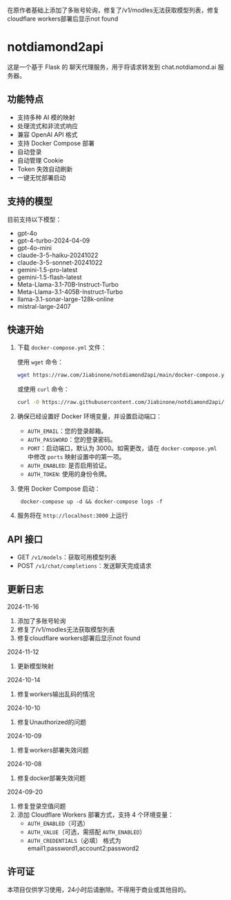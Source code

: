 在原作者基础上添加了多账号轮询，修复了/v1/modles无法获取模型列表，修复cloudflare workers部署后显示not found
# notdiamond2api

这是一个基于 Flask 的 聊天代理服务，用于将请求转发到 chat.notdiamond.ai 服务器。

## 功能特点

- 支持多种 AI 模的映射
- 处理流式和非流式响应
- 兼容 OpenAI API 格式
- 支持 Docker Compose 部署
- 自动登录
- 自动管理 Cookie
- Token 失效自动刷新
- 一键无忧部署启动

## 支持的模型

目前支持以下模型：

- gpt-4o
- gpt-4-turbo-2024-04-09
- gpt-4o-mini
- claude-3-5-haiku-20241022
- claude-3-5-sonnet-20241022
- gemini-1.5-pro-latest
- gemini-1.5-flash-latest
- Meta-Llama-3.1-70B-Instruct-Turbo
- Meta-Llama-3.1-405B-Instruct-Turbo
- llama-3.1-sonar-large-128k-online
- mistral-large-2407

## 快速开始

1. 下载 `docker-compose.yml` 文件：

   使用 `wget` 命令：

   ```bash
   wget https://raw.com/Jiabinone/notdiamond2api/main/docker-compose.yml
   ```

   或使用 `curl` 命令：

   ```bash
   curl -O https://raw.githubusercontent.com/Jiabinone/notdiamond2api/main/docker-compose.yml
   ```

2. 确保已经设置好 Docker 环境变量，并设置启动端口：
   - `AUTH_EMAIL`：您的登录邮箱。
   - `AUTH_PASSWORD`：您的登录密码。
   - `PORT`：启动端口，默认为 3000。如需更改，请在 `docker-compose.yml` 中修改 `ports` 映射设置中的第一项。
   - `AUTH_ENABLED`: 是否启用验证。
   - `AUTH_TOKEN`: 使用的身份令牌。

3. 使用 Docker Compose 启动：

   ```
    docker-compose up -d && docker-compose logs -f
   ```

4. 服务将在 `http://localhost:3000` 上运行

## API 接口

- GET `/v1/models`：获取可用模型列表
- POST `/v1/chat/completions`：发送聊天完成请求


## 更新日志
2024-11-16
1. 添加了多账号轮询
2. 修复了/v1/modles无法获取模型列表
3. 修复cloudflare workers部署后显示not found

2024-11-12
1. 更新模型映射

2024-10-14
1. 修复workers输出乱码的情况

2024-10-10
1. 修复Unauthorized的问题

2024-10-09
1. 修复workers部署失效问题
   
2024-10-08
1. 修复docker部署失效问题

2024-09-20
1. 修复登录空值问题
2. 添加 Cloudflare Workers 部署方式，支持 4 个环境变量：
   - `AUTH_ENABLED`（可选）
   - `AUTH_VALUE`（可选，需搭配 `AUTH_ENABLED`）
   - `AUTH_CREDENTIALS`（必填）
     格式为email1:password1,account2:password2

## 许可证

本项目仅供学习使用，24小时后请删除。不得用于商业或其他目的。
